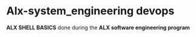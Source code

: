 # Alx-system_engineering devops

**ALX SHELL BASICS** done during the **ALX software engineering program**
